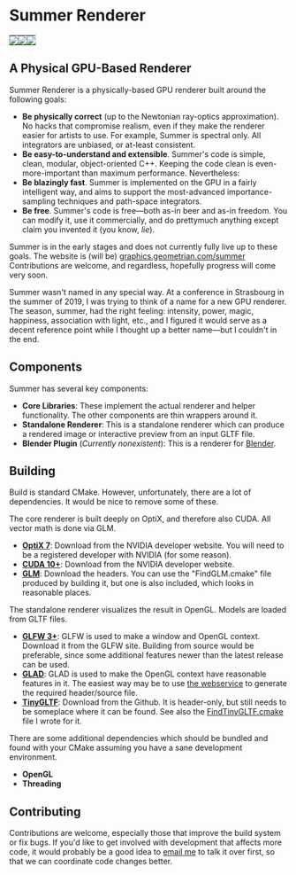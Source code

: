 # Summer Renderer

<table style="width:100%"><tr>
	<td style="padding:0px"><img src="https://graphics.geometrian.com/summer/gallery/1.png"/></td>
	<td style="padding:0px"><img src="https://graphics.geometrian.com/summer/gallery/2.png"/></td>
	<td style="padding:0px"><img src="https://graphics.geometrian.com/summer/gallery/3.png"/></td>
</tr></table>



## A Physical GPU-Based Renderer

Summer Renderer is a physically-based GPU renderer built around the following goals:

- **Be physically correct** (up to the Newtonian ray-optics approximation).  No hacks that compromise realism, even if they make the renderer easier for artists to use.  For example, Summer is spectral only.  All integrators are unbiased, or at-least consistent.
- **Be easy-to-understand and extensible**.  Summer's code is simple, clean, modular, object-oriented C++.  Keeping the code clean is even-more-important than maximum performance.  Nevertheless:
- **Be blazingly fast**.  Summer is implemented on the GPU in a fairly intelligent way, and aims to support the most-advanced importance-sampling techniques and path-space integrators.
- **Be free**.  Summer's code is free—both as-in beer and as-in freedom.  You can modify it, use it commercially, and do prettymuch anything except claim you invented it (you know, *lie*).

Summer is in the early stages and does not currently fully live up to these goals.  The website is (will be) [graphics.geometrian.com/summer](https://graphics.geometrian.com/summer/) Contributions are welcome, and regardless, hopefully progress will come very soon.

Summer wasn't named in any special way.  At a conference in Strasbourg in the summer of 2019, I was trying to think of a name for a new GPU renderer.  The season, summer, had the right feeling: intensity, power, magic, happiness, association with light, etc., and I figured it would serve as a decent reference point while I thought up a better name—but I couldn't in the end.



## Components

Summer has several key components:

- **Core Libraries**: These implement the actual renderer and helper functionality.  The other components are thin wrappers around it.
- **Standalone Renderer**: This is a standalone renderer which can produce a rendered image or interactive preview from an input GLTF file.
- **Blender Plugin** (*Currently nonexistent*): This is a renderer for [Blender](https://www.blender.org/).



## Building

Build is standard CMake.  However, unfortunately, there are a lot of dependencies.  It would be nice to remove some of these.

The core renderer is built deeply on OptiX, and therefore also CUDA.  All vector math is done via GLM.

- **[OptiX 7](https://developer.nvidia.com/optix)**: Download from the NVIDIA developer website.  You will need to be a registered developer with NVIDIA (for some reason).
- **[CUDA 10+](https://developer.nvidia.com/cuda-zone)**: Download from the NVIDIA developer website.
- **[GLM](https://glm.g-truc.net/)**: Download the headers.  You can use the "FindGLM.cmake" file produced by building it, but one is also included, which looks in reasonable places.

The standalone renderer visualizes the result in OpenGL.  Models are loaded from GLTF files.

- **[GLFW 3+](https://www.glfw.org/)**: GLFW is used to make a window and OpenGL context.  Download it from the GLFW site.  Building from source would be preferable, since some additional features newer than the latest release can be used.
- **[GLAD](https://github.com/Dav1dde/glad)**: GLAD is used to make the OpenGL context have reasonable features in it.  The easiest way may be to use [the webservice](https://glad.dav1d.de/) to generate the required header/source file.
- **[TinyGLTF](https://github.com/syoyo/tinygltf)**: Download from the Github.  It is header-only, but still needs to be someplace where it can be found.  See also the [FindTinyGLTF.cmake](cmake/FindTinyGLTF.cmake) file I wrote for it.

There are some additional dependencies which should be bundled and found with your CMake assuming you have a sane development environment.

- **OpenGL**
- **Threading**



## Contributing

Contributions are welcome, especially those that improve the build system or fix bugs.  If you'd like to get involved with development that affects more code, it would probably be a good idea to [email me](https://geometrian.com/contact/index.php) to talk it over first, so that we can coordinate code changes better.

